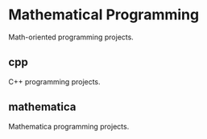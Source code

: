 # Mathematical Programming 
Math-oriented programming projects.  

## cpp
C++ programming projects.

## mathematica
Mathematica programming projects.
